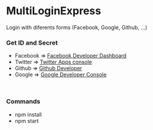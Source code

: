 # MultiLoginExpress
Login with  diferents forms (Facebook, Google, Github, ...)
<br>
<h3>Get ID and Secret</h3>
<ul>
<li>Facebook => <a href="https://developers.facebook.com/apps/" target="_blank">Facebook Developer Dashboard</a></li>
<li>Twitter => <a href="https://apps.twitter.com/">Twitter Apps console</a></li>
<li>Github => <a href="https://developer.github.com/" target="_blank">Github Developer</a></li>
<li>Google => <a href="https://console.developers.google.com" target="_blank">Google Developer Console</a></li>
</ul>
<br>
<h3>Commands</h3>
<ul>
<li>npm install</li>
<li>npm start</li>
</ul>
